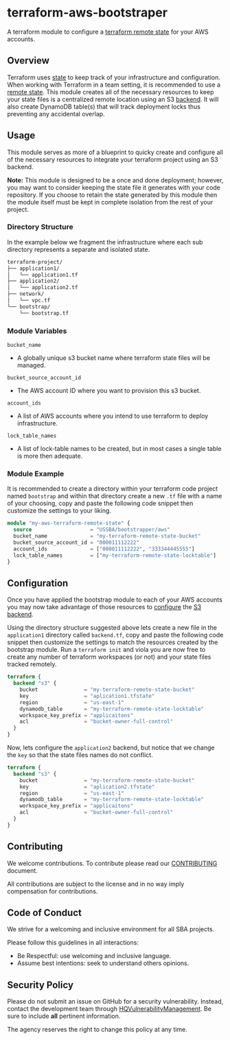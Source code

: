 # terraform-aws-bootstraper

A terraform module to configure a [terraform remote state](https://www.terraform.io/docs/state/remote.html) for your AWS accounts.

## Overview

Terraform uses [state](https://www.terraform.io/docs/state/index.html) to keep track of your infrastructure and configuration. When working with Terraform in a team setting, it is recommended to use a [remote state](https://www.terraform.io/docs/state/remote.html). This module creates all of the necessary resources to keep your state files is a centralized remote location using an S3 [backend](https://www.terraform.io/docs/backends/index.html). It will also create DynamoDB table(s) that will track deployment locks thus preventing any accidental overlap.

## Usage

This module serves as more of a blueprint to quicky create and configure all of the necessary resources to integrate your terraform project using an S3 backend.

**Note:** This module is designed to be a once and done deployment; however, you may want to consider keeping the state file it generates with your code repository. If you choose to retain the state generated by this module then the module itself must be kept in complete isolation from the rest of your project.

### Directory Structure

In the example below we fragment the infrastructure where each sub directory represents a separate and isolated state.

```bash
terraform-project/
├── application1/
│   └── application1.tf
├── application2/
│   └── application2.tf
├── network/
│   └── vpc.tf
└── bootstrap/
    └── bootstrap.tf
```


### Module Variables

`bucket_name`
- A globally unique s3 bucket name where terraform state files will be managed.

`bucket_source_account_id`
- The AWS account ID where you want to provision this s3 bucket.

`account_ids`
- A list of AWS accounts where you intend to use terraform to deploy infrastructure.

`lock_table_names`
- A list of lock-table names to be created, but in most cases a single table is more then adequate.

### Module Example

It is recommended to create a directory within your terraform code project named `bootstrap` and within that directory create a new `.tf` file with a name of your choosing, copy and paste the following code snippet then customize the settings to your liking.

```terraform
module "my-aws-terraform-remote-state" {
  source                   = "USSBA/bootstrapper/aws"
  bucket_name              = "my-terraform-remote-state-bucket"
  bucket_source_account_id = "000011112222"
  account_ids              = ["000011112222", "333344445555"]
  lock_table_names         = ["my-terraform-remote-state-locktable"]
}
```

## Configuration

Once you have applied the bootstrap module to each of your AWS accounts you may now take advantage of those resources to [configure](https://www.terraform.io/docs/backends/config.html) the [S3 backend](https://www.terraform.io/docs/backends/types/s3.html).

Using the directory structure suggested above lets create a new file in the `application1` directory called `backend.tf`, copy and paste the following code snippet then customize the settings to match the resources created by the bootstrap module. Run a `terraform init` and viola you are now free to create any number of terraform workspaces (or not) and your state files tracked remotely.

```terraform
terraform {
  backend "s3" {
    bucket               = "my-terraform-remote-state-bucket"
    key                  = "aplication1.tfstate"
    region               = "us-east-1"
    dynamodb_table       = "my-terraform-remote-state-locktable"
    workspace_key_prefix = "applicaitons"
    acl                  = "bucket-owner-full-control"
  }
}
```

Now, lets configure the `application2` backend, but notice that we change the `key` so that the state files names do not conflict.

```terraform
terraform {
  backend "s3" {
    bucket               = "my-terraform-remote-state-bucket"
    key                  = "aplication2.tfstate"
    region               = "us-east-1"
    dynamodb_table       = "my-terraform-remote-state-locktable"
    workspace_key_prefix = "applicaitons"
    acl                  = "bucket-owner-full-control"
  }
}
```

## Contributing

We welcome contributions.
To contribute please read our [CONTRIBUTING](CONTRIBUTING.md) document.

All contributions are subject to the license and in no way imply compensation for contributions.

## Code of Conduct

We strive for a welcoming and inclusive environment for all SBA projects.

Please follow this guidelines in all interactions:

* Be Respectful: use welcoming and inclusive language.
* Assume best intentions: seek to understand others opinions.

## Security Policy

Please do not submit an issue on GitHub for a security vulnerability.
Instead, contact the development team through [HQVulnerabilityManagement](mailto:HQVulnerabilityManagement@sba.gov).
Be sure to include **all** pertinent information.

The agency reserves the right to change this policy at any time.
